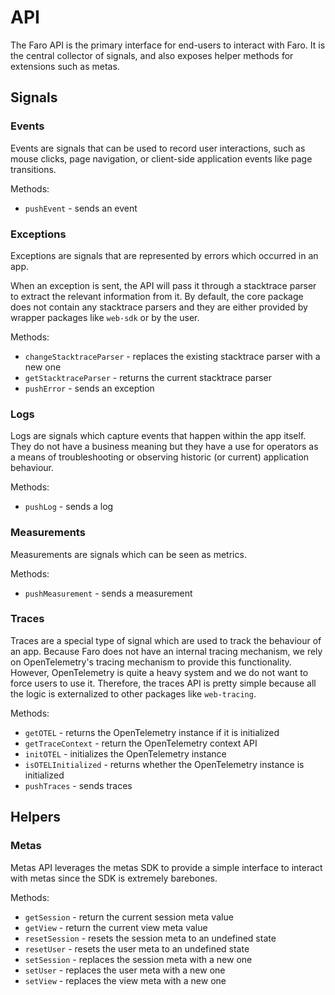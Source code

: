 # API

The Faro API is the primary interface for end-users to interact with Faro. It is the central collector of signals, and
also exposes helper methods for extensions such as metas.

## Signals

### Events

Events are signals that can be used to record user interactions, such as mouse clicks, page navigation, or client-side
application events like page transitions.

Methods:

- `pushEvent` - sends an event

### Exceptions

Exceptions are signals that are represented by errors which occurred in an app.

When an exception is sent, the API will pass it through a stacktrace parser to extract the relevant information from it.
By default, the core package does not contain any stacktrace parsers and they are either provided by wrapper packages
like `web-sdk` or by the user.

Methods:

- `changeStacktraceParser` - replaces the existing stacktrace parser with a new one
- `getStacktraceParser` - returns the current stacktrace parser
- `pushError` - sends an exception

### Logs

Logs are signals which capture events that happen within the app itself. They do not have a business meaning but they
have a use for operators as a means of troubleshooting or observing historic (or current) application behaviour.

Methods:

- `pushLog` - sends a log

### Measurements

Measurements are signals which can be seen as metrics.

Methods:

- `pushMeasurement` - sends a measurement

### Traces

Traces are a special type of signal which are used to track the behaviour of an app. Because Faro does not have an
internal tracing mechanism, we rely on OpenTelemetry's tracing mechanism to provide this functionality. However,
OpenTelemetry is quite a heavy system and we do not want to force users to use it. Therefore, the traces API is
pretty simple because all the logic is externalized to other packages like `web-tracing`.

Methods:

- `getOTEL` - returns the OpenTelemetry instance if it is initialized
- `getTraceContext` - return the OpenTelemetry context API
- `initOTEL` - initializes the OpenTelemetry instance
- `isOTELInitialized` - returns whether the OpenTelemetry instance is initialized
- `pushTraces` - sends traces

## Helpers

### Metas

Metas API leverages the metas SDK to provide a simple interface to interact with metas since the SDK is extremely
barebones.

Methods:

- `getSession` - return the current session meta value
- `getView` - return the current view meta value
- `resetSession` - resets the session meta to an undefined state
- `resetUser` - resets the user meta to an undefined state
- `setSession` - replaces the session meta with a new one
- `setUser` - replaces the user meta with a new one
- `setView` - replaces the view meta with a new one
